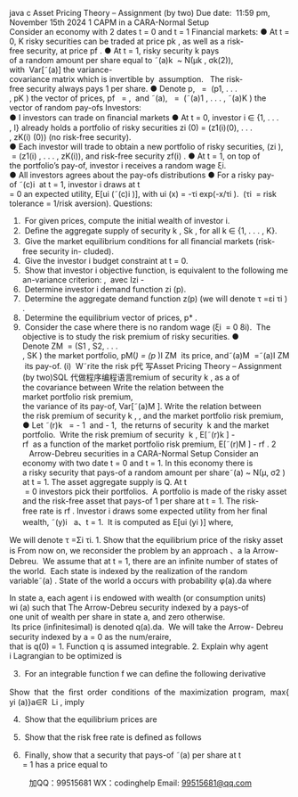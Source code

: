 java c
Asset Pricing Theory – Assignment (by two) 
Due date:  11:59 pm, November 15th 2024
1 CAPM in a CARA-Normal Setup 
Consider an economy with 2 dates t = 0 and t = 1
Financial markets: 
● At t = 0, K risky securities can be traded at price pk , as well as a risk-free security, at price pf .
● At t = 1, risky security k pays of a random amount per share equal to ˜(a)k  ~ N(μk , σk(2)), with  Var[˜(a)] the variance-covariance matrix which is invertible by  assumption.   The risk-free security always pays 1 per share.
● Denote p,   =  (p1, . . . , pK ) the vector of prices, pf   =  ,  and ˜(a),   =  (˜(a)1 , . . . , ˜(a)K ) the vector of random pay-ofs
Investors: 
● I investors can trade on ﬁnancial markets
● At t = 0, investor i ∈ {1, . . . , I} already holds a portfolio of risky securities zi (0) = (z1(i)(0), . . . , zK(i) (0)) (no risk-free security).
● Each investor will trade to obtain a new portfolio of risky securities, (zi ),  = (z1(i) , . . . , zK(i)),
and risk-free security zf(i) .
● At t = 1, on top of the portfolio’s pay-of, investor i receives a random wage ξi.
● All investors agrees about the pay-ofs distributions
● For a risky pay-of ˜(c)i  at t = 1, investor i draws at t = 0 an expected utility, E[ui (˜(c)i )], with ui (x) = -τi exp(-x/τi ).  (τi  = risk tolerance = 1/risk aversion).
Questions: 
1.  For given prices, compute the initial wealth of investor i.
2.  Deﬁne the aggregate supply of security k , Sk , for all k ∈ {1, . . . , K}.
3.  Give the market equilibrium conditions for all ﬁnancial markets (risk-free security in- cluded).
4.  Give the investor i budget constraint at t = 0.
5.  Show that investor i objective function, is equivalent to the following mean-variance criterion:
,  avec Izi -  
6.  Determine investor i demand function zi (p).
7.  Determine the aggregate demand function z(p) (we will denote τ =εi τi ).
8.  Determine the equilibrium vector of prices, p* .
9.  Consider the case where there is no random wage (ξi  = 0 8i).  The objective is to study the risk premium of risky securities.
● Denote ZM  = (S1 , S2, . . . , SK ) the market portfolio, pM(*) = (p* )I ZM  its price, and˜(a)M  =˜(a)I ZM  its pay-of.
(i)  W˜rite the risk p代 写Asset Pricing Theory – Assignment (by two)SQL
代做程序编程语言remium of security k ,  as a of the covariance between
Write the relation between the market portfolio risk premium,  
the variance of its pay-of, Var[˜(a)M ].
Write the relation between the risk premium of security k ,  , and the market portfolio risk premium,  
● Let ˜(r)k   =  - 1  and  - 1,  the returns of security  k and the market
portfolio.  Write the risk premium of security  k , E[˜(r)k ] - rf  as a function of the market portfolio risk premium, E[˜(r)M ] - rf .
2    Arrow-Debreu securities in a CARA-Normal Setup Consider an economy with two date t = 0 and t = 1. In this economy there is a risky security that pays-of a random amount per share˜(a) ~ N(µ, σ2 ) at t = 1. The asset aggregate supply is Q.
At t  = 0 investors pick their portfolios.  A portfolio is made of the risky asset and the risk-free asset that pays-of 1 per share at t = 1. The risk-free rate is rf .
Investor i draws some expected utility from her ﬁnal wealth, ˜(y)i   a、t = 1.  It is computed as E[ui (yi )] where,

We will denote τ =Σi τi.
1. Show that the equilibrium price of the risky asset is
From now on, we reconsider the problem by an approach 、a la Arrow-Debreu.  We assume that at t = 1, there are an inﬁnite number of states of the world.  Each state is indexed by the realization of the random variable˜(a) . State of the world a occurs with probability φ(a).da where

In state a, each agent i is endowed with wealth (or consumption units) wi (a) such that
The Arrow-Debreu security indexed by a pays-of one unit of wealth per share in state a, and zero otherwise.  Its price (inﬁnitesimal) is denoted q(a).da.  We will take the Arrow- Debreu security indexed by a = 0 as the num/eraire, that is q(0) = 1. Function q is assumed integrable.
2. Explain why agent i Lagrangian to be optimized is

3.  For an integrable function f we can deﬁne the following derivative

Show  that  the  ﬁrst  order  conditions  of the  maximization  program,  max{yi (a)}a∈R  Li , imply

4.  Show that the equilibrium prices are

5.  Show that the risk free rate is deﬁned as follows

6.  Finally, show that a security that pays-of ˜(a) per share at t = 1 has a price equal to


         
加QQ：99515681  WX：codinghelp  Email: 99515681@qq.com
